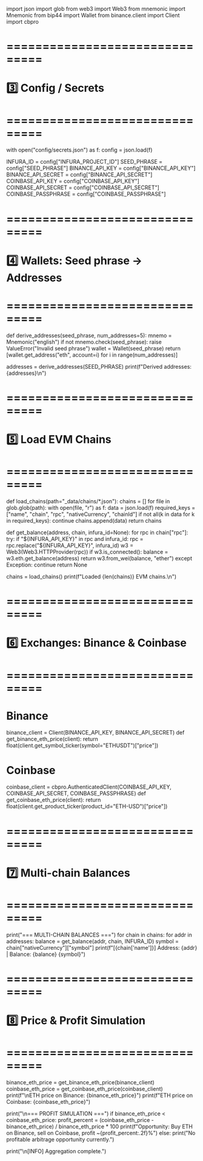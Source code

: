 import json
import glob
from web3 import Web3
from mnemonic import Mnemonic
from bip44 import Wallet
from binance.client import Client
import cbpro

# ===============================
# 3️⃣ Config / Secrets
# ===============================
with open("config/secrets.json") as f:
    config = json.load(f)

INFURA_ID = config["INFURA_PROJECT_ID"]
SEED_PHRASE = config["SEED_PHRASE"]
BINANCE_API_KEY = config["BINANCE_API_KEY"]
BINANCE_API_SECRET = config["BINANCE_API_SECRET"]
COINBASE_API_KEY = config["COINBASE_API_KEY"]
COINBASE_API_SECRET = config["COINBASE_API_SECRET"]
COINBASE_PASSPHRASE = config["COINBASE_PASSPHRASE"]

# ===============================
# 4️⃣ Wallets: Seed phrase -> Addresses
# ===============================
def derive_addresses(seed_phrase, num_addresses=5):
    mnemo = Mnemonic("english")
    if not mnemo.check(seed_phrase):
        raise ValueError("Invalid seed phrase")
    wallet = Wallet(seed_phrase)
    return [wallet.get_address("eth", account=i) for i in range(num_addresses)]

addresses = derive_addresses(SEED_PHRASE)
print(f"Derived addresses: {addresses}\n")

# ===============================
# 5️⃣ Load EVM Chains
# ===============================
def load_chains(path="_data/chains/*.json"):
    chains = []
    for file in glob.glob(path):
        with open(file, "r") as f:
            data = json.load(f)
            required_keys = ["name", "chain", "rpc", "nativeCurrency", "chainId"]
            if not all(k in data for k in required_keys):
                continue
            chains.append(data)
    return chains

def get_balance(address, chain, infura_id=None):
    for rpc in chain["rpc"]:
        try:
            if "${INFURA_API_KEY}" in rpc and infura_id:
                rpc = rpc.replace("${INFURA_API_KEY}", infura_id)
            w3 = Web3(Web3.HTTPProvider(rpc))
            if w3.is_connected():
                balance = w3.eth.get_balance(address)
                return w3.from_wei(balance, "ether")
        except Exception:
            continue
    return None

chains = load_chains()
print(f"Loaded {len(chains)} EVM chains.\n")

# ===============================
# 6️⃣ Exchanges: Binance & Coinbase
# ===============================
# Binance
binance_client = Client(BINANCE_API_KEY, BINANCE_API_SECRET)
def get_binance_eth_price(client):
    return float(client.get_symbol_ticker(symbol="ETHUSDT")["price"])

# Coinbase
coinbase_client = cbpro.AuthenticatedClient(COINBASE_API_KEY, COINBASE_API_SECRET, COINBASE_PASSPHRASE)
def get_coinbase_eth_price(client):
    return float(client.get_product_ticker(product_id="ETH-USD")["price"])

# ===============================
# 7️⃣ Multi-chain Balances
# ===============================
print("=== MULTI-CHAIN BALANCES ===")
for chain in chains:
    for addr in addresses:
        balance = get_balance(addr, chain, INFURA_ID)
        symbol = chain["nativeCurrency"]["symbol"]
        print(f"[{chain['name']}] Address: {addr} | Balance: {balance} {symbol}")

# ===============================
# 8️⃣ Price & Profit Simulation
# ===============================
binance_eth_price = get_binance_eth_price(binance_client)
coinbase_eth_price = get_coinbase_eth_price(coinbase_client)
print(f"\nETH price on Binance: {binance_eth_price}")
print(f"ETH price on Coinbase: {coinbase_eth_price}")

print("\n=== PROFIT SIMULATION ===")
if binance_eth_price < coinbase_eth_price:
    profit_percent = (coinbase_eth_price - binance_eth_price) / binance_eth_price * 100
    print(f"Opportunity: Buy ETH on Binance, sell on Coinbase, profit ~{profit_percent:.2f}%")
else:
    print("No profitable arbitrage opportunity currently.")

print("\n[INFO] Aggregation complete.")